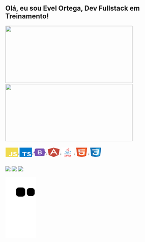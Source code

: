 ## Olá, eu sou Evel Ortega, Dev Fullstack em Treinamento!
<div align="left" style="display: inline_block">
  <a href="https://github.com/EvelOrtega">
  <img height="180em" width="400px" src="https://github-readme-stats.vercel.app/api?username=EvelOrtega&show_icons=true&theme=dracula&include_all_commits=true&count_private=true"/>
  <img height="180em" width="400px" src="https://github-readme-stats.vercel.app/api/top-langs/?username=EvelOrtega&layout=compact&langs_count=7&theme=dracula"/>
</div>
<div style="display: inline_block"><br>
  <img align="center" alt="Js" height="30" width="40" src="https://raw.githubusercontent.com/devicons/devicon/master/icons/javascript/javascript-plain.svg">
     <img align="center" alt="Ts" height="30" width="40" src="https://raw.githubusercontent.com/devicons/devicon/1119b9f84c0290e0f0b38982099a2bd027a48bf1/icons/typescript/typescript-plain.svg">
  <img align="center" alt="Botstrap" height="30" width="40" src="https://raw.githubusercontent.com/devicons/devicon/1119b9f84c0290e0f0b38982099a2bd027a48bf1/icons/bootstrap/bootstrap-plain.svg">
    <img align="center" alt="angular" height="30" width="40" src="https://raw.githubusercontent.com/devicons/devicon/1119b9f84c0290e0f0b38982099a2bd027a48bf1/icons/angularjs/angularjs-plain.svg">
  
   <img align="center" alt="java" height="30" width="40" src="https://raw.githubusercontent.com/devicons/devicon/1119b9f84c0290e0f0b38982099a2bd027a48bf1/icons/java/java-original-wordmark.svg">


  <img align="center" alt="HTML" height="30" width="40" src="https://raw.githubusercontent.com/devicons/devicon/master/icons/html5/html5-original.svg">
  <img align="center" alt="CSS" height="30" width="40" src="https://raw.githubusercontent.com/devicons/devicon/master/icons/css3/css3-original.svg">

  <!--<img align="right" alt="evel-pic" height="150" style="border-radius:50px;" src="https://instagram.fpoo3-1.fna.fbcdn.net/v/t51.2885-15/70769580_497028114480704_6042732831634339425_n.jpg?stp=dst-jpg_e35&_nc_ht=instagram.fpoo3-1.fna.fbcdn.net&_nc_cat=108&_nc_ohc=v19A2q5nHSEAX9zbcfi&edm=ALQROFkBAAAA&ccb=7-4&ig_cache_key=MjE0MzE2MDM4MTAyMjczMzc4Nw%3D%3D.2-ccb7-4&oh=00_AT-MDhz42q3QOdMvdKmDIvpb2RFP4z14dJvS9_H7j3WGTg&oe=6280091F&_nc_sid=30a2ef"> 
</div>-->
  
  ##
 
<div> 
 <a href="https://instagram.com/evel_ortega" target="_blank"><img src="https://img.shields.io/badge/-Instagram-%23E4405F?style=for-the-badge&logo=instagram&logoColor=white" target="_blank"></a>
 <a href = "mailto:darkaum@gmail.com"><img src="https://img.shields.io/badge/-Gmail-%23333?style=for-the-badge&logo=gmail&logoColor=white" target="_blank"></a>
 <a href="https://www.linkedin.com/in/evel-ortega-74a390224" target="_blank"><img src="https://img.shields.io/badge/-LinkedIn-%230077B5?style=for-the-badge&logo=linkedin&logoColor=white" target="_blank"></a> 
  
![Snake animation](https://github.com/rafaballerini/rafaballerini/blob/output/github-contribution-grid-snake.svg)
 
</div>
